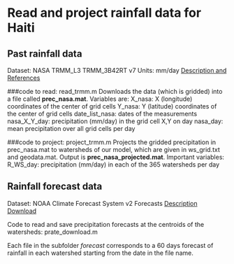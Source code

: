 # Read and project rainfall data for Haiti

## Past rainfall data
Dataset: NASA TRMM_L3 TRMM_3B42RT v7
Units: mm/day
[Description and References](http://iridl.ldeo.columbia.edu/SOURCES/.NASA/.GES-DAAC/.TRMM_L3/.TRMM_3B42RT/.v7/.daily/.precipitation/X/%2874.625W%29%2868.125W%29RANGEEDGES/Y/%2817.375N%29%2820.125N%29RANGEEDGES/)

###code to read: read_trmm.m
Downloads the data (which is gridded) into a file called **prec_nasa.mat**.
Variables are:
X_nasa: X (longitude) coordinates of the center of grid cells
Y_nasa: Y (latitude) coordinates of the center of grid cells
date_list_nasa: dates of the measurements
nasa_X_Y_day: precipitation (mm/day) in the grid cell X,Y on day 
nasa_day: mean precipitation over all grid cells per day

###code to project: project_trmm.m
Projects the gridded precipitation in prec_nasa.mat to watersheds of our model, which are given in ws_grid.txt and geodata.mat. Output is **prec_nasa_projected.mat**.
Important variables:
R_WS_day: precipitation (mm/day) in each of the 365 watersheds per day

## Rainfall forecast data
Dataset: NOAA Climate Forecast System v2 Forecasts
[Description](https://www.ncdc.noaa.gov/data-access/model-data/model-datasets/climate-forecast-system-version2-cfsv2)
[Download](http://nomads.ncdc.noaa.gov/thredds/dodsC/modeldata/cfsv2_forecast_6-hourly_9mon_flxf/)

Code to read and save precipitation forecasts at the centroids of the watersheds: prate_download.m

Each file in the subfolder *forecast* corresponds to a 60 days forecast of rainfall in each watershed starting from the date in the file name.


